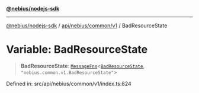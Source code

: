 [**@nebius/nodejs-sdk**](../../../../../README.md)

---

[@nebius/nodejs-sdk](../../../../../README.md) / [api/nebius/common/v1](../README.md) / BadResourceState

# Variable: BadResourceState

> **BadResourceState**: [`MessageFns`](../../../../../runtime/protos/core/interfaces/MessageFns.md)\<[`BadResourceState`](../interfaces/BadResourceState.md), `"nebius.common.v1.BadResourceState"`\>

Defined in: src/api/nebius/common/v1/index.ts:824
